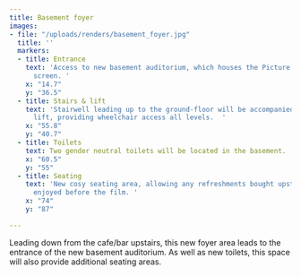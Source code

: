```yaml
---
title: Basement foyer
images:
- file: "/uploads/renders/basement_foyer.jpg"
  title: ''
  markers:
  - title: Entrance
    text: 'Access to new basement auditorium, which houses the Picture House’s second
      screen. '
    x: "14.7"
    y: "36.5"
  - title: Stairs & lift
    text: 'Stairwell leading up to the ground-floor will be accompanied by a platform
      lift, providing wheelchair access all levels.  '
    x: "55.8"
    y: "40.7"
  - title: Toilets
    text: Two gender neutral toilets will be located in the basement.
    x: "60.5"
    y: "55"
  - title: Seating
    text: 'New cosy seating area, allowing any refreshments bought upstairs to be
      enjoyed before the film. '
    x: "74"
    y: "87"

---
```

Leading down from the cafe/bar upstairs, this new foyer area leads to the entrance of the new basement auditorium. As well as new toilets, this space will also provide additional seating areas.